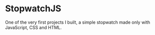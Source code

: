 # StopwatchJS 

One of the very first projects I built, a simple stopwatch made only with JavaScript, CSS and HTML.
